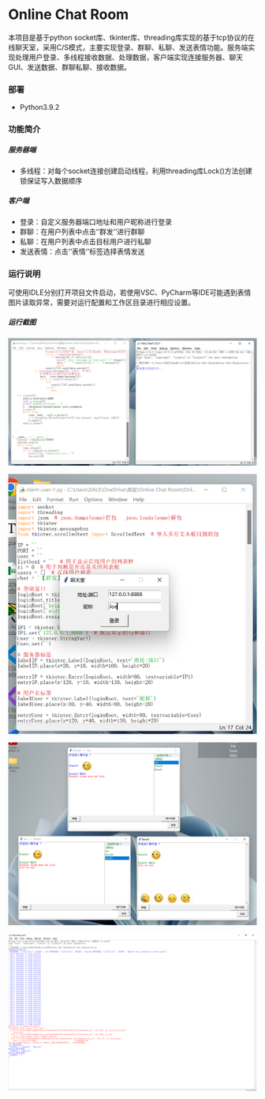 # Online Chat Room

本项目是基于python socket库、tkinter库、threading库实现的基于tcp协议的在线聊天室，采用C/S模式，主要实现登录、群聊、私聊、发送表情功能。服务端实现处理用户登录、多线程接收数据、处理数据，客户端实现连接服务器、聊天GUI、发送数据、群聊私聊、接收数据。

### 部署

* Python3.9.2

### 功能简介
##### 服务器端

* 多线程：对每个socket连接创建启动线程，利用threading库Lock()方法创建锁保证写入数据顺序

##### 客户端

* 登录：自定义服务器端口地址和用户昵称进行登录
* 群聊：在用户列表中点击’‘群发’‘进行群聊
* 私聊：在用户列表中点击目标用户进行私聊
* 发送表情：点击‘’表情‘’标签选择表情发送

### 运行说明

可使用IDLE分别打开项目文件启动，若使用VSC、PyCharm等IDE可能遇到表情图片读取异常，需要对运行配置和工作区目录进行相应设置。

##### 运行截图

![runServer](runServer.png)

![logIn](logIn.png)

![chatRoom](chatRoom.png)

![serverProc](serverProc.png)

